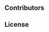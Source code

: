 <!--emdaer-p
  - '@emdaer/plugin-import'
  - path: .emdaer/docs/title.md
    runEmdaer: false
-->

<!--emdaer-p
  - '@emdaer/plugin-import'
  - path: .emdaer/docs/header.md
    runEmdaer: true
-->

<!--emdaer-t
  - '@emdaer/transform-table-of-contents'
-->
<!--emdaer-p
 - '@emdaer/plugin-shields'
 - shields:
     - alt: 'Travis'
       image: 'travis/contentacms/contenta_vue_nuxt.svg'
       link: 'https://travis-ci.org/contentacms/contenta_vue_nuxt/'
       style: 'flat-square'
     - alt: 'David Dependency Management'
       image: 'david/contentacms/contenta_vue_nuxt.svg'
       link: 'https://david-dm.org/contentacms/contenta_vue_nuxt'
       style: 'flat-square'
     - alt: 'Last Commit'
       image: 'github/last-commit/contentacms/contenta_vue_nuxt.svg'
       link: 'https://github.com/contentacms/contenta_vue_nuxt'
       style: 'flat-square'
     - alt: 'Node'
       image: 'node/v/@contentacms/contenta_vue_nuxt.svg'
       link: 'http://npmjs.com/package/@contentacms/contenta_vue_nuxt'
       style: 'flat-square'
     - alt: 'Documented with emdaer'
       image: 'badge/📓-documented%20with%20emdaer-F06632.svg'
       link: 'https://github.com/emdaer/emdaer'
       style: 'flat-square'
-->

<!--emdaer-p
  - '@emdaer/plugin-import'
  - path: .emdaer/docs/why.md
    runEmdaer: false
-->

<!--emdaer-p
  - '@emdaer/plugin-import'
  - path: .emdaer/docs/requirements.md
    runEmdaer: false
-->

<!--emdaer-p
  - '@emdaer/plugin-import'
  - path: .emdaer/docs/install.md
    runEmdaer: false
-->

<!--emdaer-p
  - '@emdaer/plugin-import'
  - path: .emdaer/docs/build.md
    runEmdaer: false
-->

<!--emdaer-p
  - '@emdaer/plugin-import'
  - path: .emdaer/docs/how.md
    runEmdaer: false
-->

## Contributors
<!--emdaer-p
  - '@emdaer/plugin-contributors-details-github'
-->

## License
<!--emdaer-p
  - '@emdaer/plugin-license-reference'
-->

<!--emdaer-t
  - '@emdaer/transform-prettier'
  - options:
      proseWrap: preserve
      singleQuote: true
      trailingComma: es5
-->
